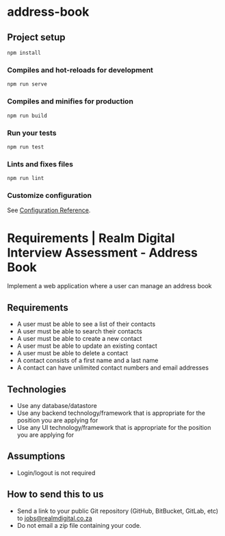 # address-book

## Project setup

```
npm install
```

### Compiles and hot-reloads for development

```
npm run serve
```

### Compiles and minifies for production

```
npm run build
```

### Run your tests

```
npm run test
```

### Lints and fixes files

```
npm run lint
```

### Customize configuration

See [Configuration Reference](https://cli.vuejs.org/config/).

# Requirements | Realm Digital Interview Assessment - Address Book

Implement a web application where a user can manage an address book

## Requirements

- A user must be able to see a list of their contacts
- A user must be able to search their contacts
- A user must be able to create a new contact
- A user must be able to update an existing contact
- A user must be able to delete a contact
- A contact consists of a first name and a last name
- A contact can have unlimited contact numbers and email addresses

## Technologies

- Use any database/datastore
- Use any backend technology/framework that is appropriate for the position you are applying for
- Use any UI technology/framework that is appropriate for the position you are applying for

## Assumptions

- Login/logout is not required

## How to send this to us

- Send a link to your public Git repository (GitHub, BitBucket, GitLab, etc) to jobs@realmdigital.co.za
- Do not email a zip file containing your code.
